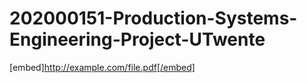 # 202000151-Production-Systems-Engineering-Project-UTwente

[embed]http://example.com/file.pdf[/embed]
